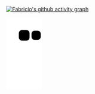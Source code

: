 [![Fabricio's github activity graph](https://activity-graph.herokuapp.com/graph?username=fabriciocarboni&bg_color=ffffff&color=050505&line=7424ce&point=cc1b90&area=true&hide_border=true)](https://github.com/ashutosh00710/github-readme-activity-graph)

![fabriciocarboni snake gif](https://github.com/fabriciocarboni/fabriciocarboni/blob/output/github-contribution-grid-snake.svg)
<!--
### Hi there 👋
**fabriciocarboni/fabriciocarboni** is a ✨ _special_ ✨ repository because its `README.md` (this file) appears on your GitHub profile.

Here are some ideas to get you started:

- 🔭 I’m currently working on ...
- 🌱 I’m currently learning ...
- 👯 I’m looking to collaborate on ...
- 🤔 I’m looking for help with ...
- 💬 Ask me about ...
- 📫 How to reach me: ...
- 😄 Pronouns: ...
- ⚡ Fun fact: ...
-->
